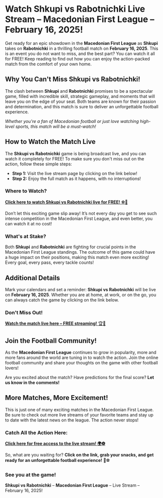 # Watch Shkupi vs Rabotnichki Live Stream – Macedonian First League – February 16, 2025!

Get ready for an epic showdown in the **Macedonian First League** as **Shkupi** takes on **Rabotnichki** in a thrilling football match on **February 16, 2025**. This is an event you do not want to miss, and the best part? You can watch it all for FREE! Keep reading to find out how you can enjoy the action-packed match from the comfort of your own home.

## Why You Can't Miss Shkupi vs Rabotnichki!

The clash between **Shkupi** and **Rabotnichki** promises to be a spectacular game, filled with incredible skill, strategic gameplay, and moments that will leave you on the edge of your seat. Both teams are known for their passion and determination, and this match is sure to deliver an unforgettable football experience.

_Whether you're a fan of Macedonian football or just love watching high-level sports, this match will be a must-watch!_

## How to Watch the Match Live

The **Shkupi vs Rabotnichki** game is being broadcast live, and you can watch it completely for FREE! To make sure you don't miss out on the action, follow these simple steps:

- **Step 1:** Visit the live stream page by clicking on the link below!
- **Step 2:** Enjoy the full match as it happens, with no interruptions!

### Where to Watch?

[**Click here to watch Shkupi vs Rabotnichki live for FREE!** ⚽🎥](https://tinyurl.com/livestreamfreeo?st=Shkupi+vs+Rabotnichki&si=ghc)

Don’t let this exciting game slip away! It’s not every day you get to see such intense competition in the Macedonian First League, and even better, you can watch it at no cost!

### What's at Stake?

Both **Shkupi** and **Rabotnichki** are fighting for crucial points in the Macedonian First League standings. The outcome of this game could have a huge impact on their positions, making this match even more exciting! Every goal, every pass, every tackle counts!

## Additional Details

Mark your calendars and set a reminder: **Shkupi vs Rabotnichki** will be live on **February 16, 2025**. Whether you are at home, at work, or on the go, you can always catch the game by clicking on the link below.

### Don't Miss Out!

[**Watch the match live here – FREE streaming!** 🏆🎉](https://tinyurl.com/livestreamfreeo?st=Shkupi+vs+Rabotnichki&si=ghc)

## Join the Football Community!

As the **Macedonian First League** continues to grow in popularity, more and more fans around the world are tuning in to watch the action. Join the online football community and share your thoughts on the game with other football lovers!

Are you excited about the match? Have predictions for the final score? **Let us know in the comments!**

## More Matches, More Excitement!

This is just one of many exciting matches in the Macedonian First League. Be sure to check out more live streams of your favorite teams and stay up to date with the latest news on the league. The action never stops!

### Catch All the Action Here:

[**Click here for free access to the live stream! 🌍⚽**](https://tinyurl.com/livestreamfreeo?st=Shkupi+vs+Rabotnichki&si=ghc)

So, what are you waiting for? **Click on the link, grab your snacks, and get ready for an unforgettable football experience!** 🥳⚽

### See you at the game!

**Shkupi vs Rabotnichki** – **Macedonian First League** – Live Stream – February 16, 2025!
